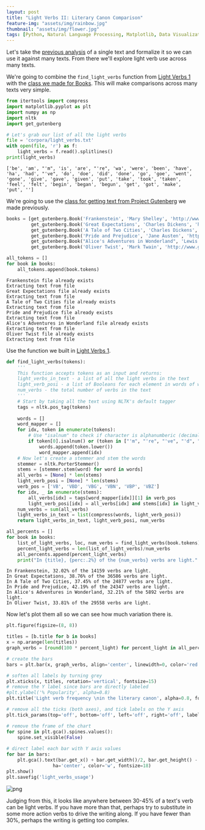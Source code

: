 ```yaml
---
layout: post
title: "Light Verbs II: Literary Canon Comparison"
feature-img: "assets/img/rainbow.jpg"
thumbnail: "assets/img/flower.jpg"
tags: [Python, Natural Language Processing, Matplotlib, Data Visualization]
---
```


Let's take the [previous analysis](https://jss367.github.io/light-verbs-i-how-common-are-they.html) of a single text and formalize it so we can use it against many texts. From there we'll explore light verb use across many texts.


We're going to combine the `find_light_verbs` function from [Light Verbs 1](https://jss367.github.io/light-verbs-i-how-common-are-they.html) with the [class we made for Books](https://jss367.github.io/class-for-gathering-text.html). This will make comparisons across many texts very simple.


```python
from itertools import compress
import matplotlib.pyplot as plt
import numpy as np
import nltk
import get_gutenberg
```


```python
# Let's grab our list of all the light verbs
file = 'corpora/light_verbs.txt'
with open(file, 'r') as f:
    light_verbs = f.read().splitlines()
print(light_verbs)
```

    ['be', 'am', "'m", 'is', 'are', "'re", 'wa', 'were', 'been', 'have', 'ha', 'had', "'ve", 'do', 'doe', 'did', 'done', 'go', 'goe', 'went', 'gone', 'give', 'gave', 'given', 'put', 'take', 'took', 'taken', 'feel', 'felt', 'begin', 'began', 'begun', 'get', 'got', 'make', 'put', '']
    

We're going to use the [class for getting text from Project Gutenberg](https://jss367.github.io/Class-for-Gathering-Text.html) we made previously.


```python
books = [get_gutenberg.Book('Frankenstein', 'Mary Shelley', 'http://www.gutenberg.org/cache/epub/84/pg84.txt'),
         get_gutenberg.Book('Great Expectations', 'Charles Dickens', 'http://www.gutenberg.org/files/1400/1400-0.txt'),
         get_gutenberg.Book('A Tale of Two Cities', 'Charles Dickens', 'https://www.gutenberg.org/files/98/98-0.txt'),
         get_gutenberg.Book('Pride and Prejudice', 'Jane Austen', 'https://www.gutenberg.org/files/1342/1342-0.txt'),
         get_gutenberg.Book("Alice's Adventures in Wonderland", 'Lewis Carroll', 'https://www.gutenberg.org/files/11/11-0.txt'),
         get_gutenberg.Book('Oliver Twist', 'Mark Twain', 'http://www.gutenberg.org/cache/epub/730/pg730.txt')]
```


```python
all_tokens = []
for book in books:
    all_tokens.append(book.tokens)
```

    Frankenstein file already exists
    Extracting text from file
    Great Expectations file already exists
    Extracting text from file
    A Tale of Two Cities file already exists
    Extracting text from file
    Pride and Prejudice file already exists
    Extracting text from file
    Alice's Adventures in Wonderland file already exists
    Extracting text from file
    Oliver Twist file already exists
    Extracting text from file
    

Use the function we built in [Light Verbs 1](https://jss367.github.io/Light-verbs-1.html).


```python
def find_light_verbs(tokens):
    '''
    This function accepts tokens as an input and returns:
    light_verbs_in_text - a list of all the light verbs in the text
    light_verb_posi - a list of Booleans for each element in words of whether it is a light verb or not
    num_verbs - the total number of verbs in the text
    '''
    # Start by taking all the text using NLTK's default tagger
    tags = nltk.pos_tag(tokens)
    
    words = []
    word_mapper = []
    for idx, token in enumerate(tokens):
        # Use "isalnum" to check if character is alphanumberic (decimal or letter, aka not punctuation)
        if token[0].isalnum() or (token in ["'m", "'re", "'ve", "'d", "'ll"]):
            words.append(token.lower())
            word_mapper.append(idx)
    # Now let's create a stemmer and stem the words
    stemmer = nltk.PorterStemmer()
    stems = [stemmer.stem(word) for word in words]
    all_verbs = [None] * len(stems)
    light_verb_posi = [None] * len(stems)
    verb_pos = ['VB', 'VBD', 'VBG', 'VBN', 'VBP', 'VBZ']
    for idx, _ in enumerate(stems):
        all_verbs[idx] = tags[word_mapper[idx]][1] in verb_pos
        light_verb_posi[idx] = all_verbs[idx] and stems[idx] in light_verbs
    num_verbs = sum(all_verbs)
    light_verbs_in_text = list(compress(words, light_verb_posi))
    return light_verbs_in_text, light_verb_posi, num_verbs
```


```python
all_percents = []
for book in books:
    list_of_light_verbs, loc, num_verbs = find_light_verbs(book.tokens)
    percent_light_verbs = len(list_of_light_verbs)/num_verbs
    all_percents.append(percent_light_verbs)
    print("In {title}, {perc:.2%} of the {num_verbs} verbs are light.".format(title=book.title, perc=percent_light_verbs, num_verbs=num_verbs))
```

    In Frankenstein, 32.02% of the 14159 verbs are light.
    In Great Expectations, 38.76% of the 36586 verbs are light.
    In A Tale of Two Cities, 37.45% of the 24877 verbs are light.
    In Pride and Prejudice, 42.19% of the 24347 verbs are light.
    In Alice's Adventures in Wonderland, 32.21% of the 5892 verbs are light.
    In Oliver Twist, 33.81% of the 29558 verbs are light.
    

Now let's plot them all so we can see how much variation there is.


```python
plt.figure(figsize=(8, 8))

titles = [b.title for b in books]
x = np.arange(len(titles))
graph_verbs = [round(100 * percent_light) for percent_light in all_percents]

# create the bars
bars = plt.bar(x, graph_verbs, align='center', linewidth=0, color='red')

# soften all labels by turning grey
plt.xticks(x, titles, rotation='vertical', fontsize=15)
# remove the Y label since bars are directly labeled
#plt.ylabel('% Popularity', alpha=0.8)
plt.title('Light verb frequency \nin the literary canon', alpha=0.8, fontsize=18)

# remove all the ticks (both axes), and tick labels on the Y axis
plt.tick_params(top='off', bottom='off', left='off', right='off', labelleft='off', labelbottom='on')

# remove the frame of the chart
for spine in plt.gca().spines.values():
    spine.set_visible(False)
    
# direct label each bar with Y axis values
for bar in bars:
    plt.gca().text(bar.get_x() + bar.get_width()/2, bar.get_height() - 5, str(int(bar.get_height())) + '%', 
                 ha='center', color='w', fontsize=18)
plt.show()
plt.savefig('light_verbs_usage')
```



![png]({{site.baseurl}}/assets/img/2017-08-06-Light-verbs-2_files/2017-08-06-Light-verbs-2_11_1.png)




Judging from this, it looks like anywhere between 30-45% of a text's verb can be light verbs. If you have more than that, perhaps try to substitute in some more action verbs to drive the writing along. If you have fewer than 30%, perhaps the writing is getting too complex.
